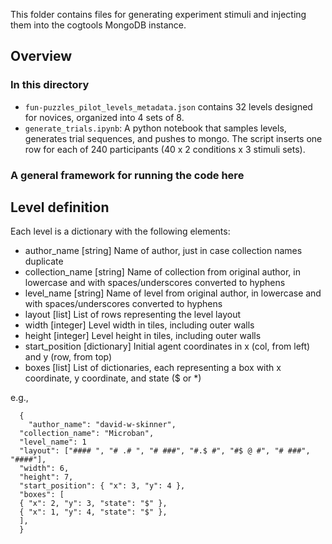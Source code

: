 This folder contains files for generating experiment stimuli and injecting them into the cogtools MongoDB instance.

## Overview

### In this directory

- `fun-puzzles_pilot_levels_metadata.json` contains 32 levels designed for novices, organized into 4 sets of 8.
- `generate_trials.ipynb`: A python notebook that samples levels, generates trial sequences, and pushes to mongo. The script inserts one row for each of 240 participants (40 x 2 conditions x 3 stimuli sets).

### A general framework for running the code here

## Level definition

Each level is a dictionary with the following elements:

- author_name [string] Name of author, just in case collection names duplicate
- collection_name [string] Name of collection from original author, in lowercase and with spaces/underscores converted to hyphens
- level_name [string] Name of level from original author, in lowercase and with spaces/underscores converted to hyphens
- layout [list] List of rows representing the level layout
- width [integer] Level width in tiles, including outer walls
- height [integer] Level height in tiles, including outer walls
- start_position [dictionary] Initial agent coordinates in x (col, from left) and y (row, from top)
- boxes [list] List of dictionaries, each representing a box with x coordinate, y coordinate, and state ($ or \*)

e.g.,

```
  {
    "author_name": "david-w-skinner",
  "collection_name": "Microban",
  "level_name": 1
  "layout": ["#### ", "# .# ", "# ###", "#.$ #", "#$ @ #", "# ###", "####"],
  "width": 6,
  "height": 7,
  "start_position": { "x": 3, "y": 4 },
  "boxes": [
  { "x": 2, "y": 3, "state": "$" },
  { "x": 1, "y": 4, "state": "$" },
  ],
  }
```
